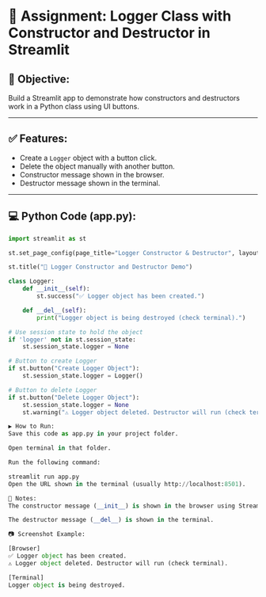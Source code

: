 # 📝 Assignment: Logger Class with Constructor and Destructor in Streamlit

## 🎯 Objective:
Build a Streamlit app to demonstrate how constructors and destructors work in a Python class using UI buttons.

---

## ✅ Features:
- Create a `Logger` object with a button click.
- Delete the object manually with another button.
- Constructor message shown in the browser.
- Destructor message shown in the terminal.

---

## 💻 Python Code (app.py):

```python
import streamlit as st

st.set_page_config(page_title="Logger Constructor & Destructor", layout="centered")

st.title("🔧 Logger Constructor and Destructor Demo")

class Logger:
    def __init__(self):
        st.success("✅ Logger object has been created.")

    def __del__(self):
        print("Logger object is being destroyed (check terminal).")

# Use session state to hold the object
if 'logger' not in st.session_state:
    st.session_state.logger = None

# Button to create Logger
if st.button("Create Logger Object"):
    st.session_state.logger = Logger()

# Button to delete Logger
if st.button("Delete Logger Object"):
    st.session_state.logger = None
    st.warning("⚠️ Logger object deleted. Destructor will run (check terminal).")

▶️ How to Run:
Save this code as app.py in your project folder.

Open terminal in that folder.

Run the following command:

streamlit run app.py
Open the URL shown in the terminal (usually http://localhost:8501).

🔎 Notes:
The constructor message (__init__) is shown in the browser using Streamlit.

The destructor message (__del__) is shown in the terminal.

📷 Screenshot Example:

[Browser]
✅ Logger object has been created.
⚠️ Logger object deleted. Destructor will run (check terminal).

[Terminal]
Logger object is being destroyed.

